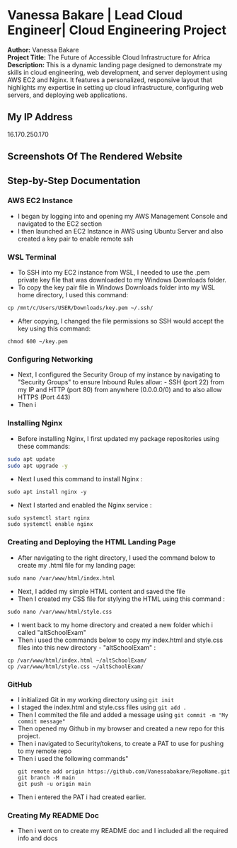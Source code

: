 # Vanessa Bakare | Lead Cloud Engineer| Cloud Engineering Project

**Author:** Vanessa Bakare   
**Project Title:** The Future of Accessible Cloud Infrastructure for Africa  
**Description:** This is a dynamic landing page designed to demonstrate my skills in cloud engineering, web development, and server deployment using AWS EC2 and Nginx. It features a personalized, responsive layout that highlights my expertise in setting up cloud infrastructure, configuring web servers, and deploying web applications.

## My IP Address
16.170.250.170

## Screenshots Of The Rendered Website


## Step-by-Step Documentation  
### AWS EC2 Instance
- I began by logging into and opening my AWS Management Console and navigated to the EC2 section
- I then launched an EC2 Instance in AWS using Ubuntu Server and also created a key pair to enable remote ssh

### WSL Terminal
- To SSH into my EC2 instance from WSL, I needed to use the .pem private key file that was downloaded to my Windows Downloads folder.
- To copy the key pair file in Windows Downloads folder into my WSL home directory, I used this command:
```
cp /mnt/c/Users/USER/Downloads/key.pem ~/.ssh/
```
- After copying, I changed the file permissions so SSH would accept the key using this command:
```
chmod 600 ~/key.pem
```
### Configuring Networking
- Next, I configured the Security Group of my instance by navigating to "Security Groups" to ensure Inbound Rules allow: - SSH (port 22) from my IP and HTTP (port 80) from anywhere (0.0.0.0/0) and to also allow HTTPS (Port 443)
- Then i 

### Installing Nginx
- Before installing Nginx, I first updated my package repositories using these commands: 
```bash
sudo apt update
sudo apt upgrade -y
```
- Next I used this command to install Nginx :
```
sudo apt install nginx -y
```
- Next I started and enabled the Nginx service :
```
sudo systemctl start nginx
sudo systemctl enable nginx
```

### Creating and Deploying the HTML Landing Page
- After navigating to the right directory, I used the command below to create my .html file for my landing page:
```
sudo nano /var/www/html/index.html
```
- Next, I added my simple HTML content and saved the file
- Then I created my CSS file for stylying the HTML using this command :
```
sudo nano /var/www/html/style.css
```
- I went back to my home directory and created a new folder which i called "altSchoolExam"
- Then i used the commands below to copy my index.html and style.css files into this new directory - "altSchoolExam" :
```
cp /var/www/html/index.html ~/altSchoolExam/
cp /var/www/html/style.css ~/altSchoolExam/
```
  
### GitHub 
- I initialized Git in my working directory using `git init`
- I staged the index.html and style.css files using `git add .`
- Then I commited the file and added a message using `git commit -m "My commit message"`
- Then opened my Github in my browser and created a new repo for this project.
- Then i navigated to Security/tokens, to create a PAT to use for pushing to my remote repo
- Then i used the following commands"
  ```
  git remote add origin https://github.com/Vanessabakare/RepoName.git
  git branch -M main
  git push -u origin main
  ```
- Then i entered the PAT i had created earlier.

### Creating My README Doc
- Then i went on to create my README doc and I included all the required info and docs



